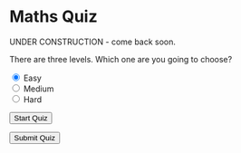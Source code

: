 <style>
  .answers {
    margin-bottom: 20px;
  }
  .answers label{
    display: block;
  }
</style>

# Maths Quiz

UNDER CONSTRUCTION - come back soon.

There are three levels. Which one are you going to choose?

<input type="radio" id="level_easy" name="quiz_level" value="easy" checked>
<label for="level_easy">Easy</label><br>

<input type="radio" id="level_medium" name="quiz_level" value="medium">
<label for="level_medium">Medium</label><br>

<input type="radio" id="level_hard" name="quiz_level" value="hard">
<label for="level_hard">Hard</label><br>

<button id="start_quiz_btn">Start Quiz</button>

<div id="quiz"></div>
<button id="submit">Submit Quiz</button>
<div id="results"></div>

<script id="rendered-js" >
(function () {
  function buildQuiz() {

    // disable level selector radio buttons when the quiz starts
    document.getElementById('level_easy').disabled = true;
    document.getElementById('level_medium').disabled = true;
    document.getElementById('level_hard').disabled = true;
    
    // variable to store the HTML output
    const output = [];

    // for each question...
    myQuestions.forEach(
    
    (currentQuestion, questionNumber) => {

    // only render questions for the selected level
    if ( currentQuestion.level != document.querySelector('input[name="quiz_level"]:checked').value ) { return; }
      
      // variable to store the list of possible answers
      const answers = [];

      // and for each available answer...
      for (letter in currentQuestion.answers) {

        // ...add an HTML radio button
        answers.push(
        `<label>
              <input type="radio" name="question${questionNumber}" value="${letter}">
              ${letter} :
              ${currentQuestion.answers[letter]}
            </label>`);
      }

      // add this question and its answers to the output
      output.push(
      `<div class="question"> ${currentQuestion.question} </div>
          <div class="answers"> ${answers.join('')} </div>`);
    });

    // finally combine our output list into one string of HTML and put it on the page
    quizContainer.innerHTML = output.join('');
  }

  function showResults() {

    // gather answer containers from our quiz
    const answerContainers = quizContainer.querySelectorAll('.answers');

    // keep track of user's answers
    let numCorrect = 0;

    // for each question...
    myQuestions.forEach((currentQuestion, questionNumber) => {

    // only render questions for the selected level
    if ( currentQuestion.level != document.querySelector('input[name="quiz_level"]:checked').value ) { return; }
      
      // find selected answer
      const answerContainer = answerContainers[questionNumber];
      const selector = `input[name=question${questionNumber}]:checked`;
      const userAnswer = (answerContainer.querySelector(selector) || {}).value;

      // if answer is correct
      if (userAnswer === currentQuestion.correctAnswer) {
        // add to the number of correct answers
        numCorrect++;

        // color the answers green
        answerContainers[questionNumber].style.color = 'lightgreen';
      }
      // if answer is wrong or blank
      else {
          // color the answers red
          answerContainers[questionNumber].style.color = 'red';
        }
    });

    // show number of correct answers out of total
    resultsContainer.innerHTML = `${numCorrect} correct!`;
  }

  const quizContainer = document.getElementById('quiz');
  const resultsContainer = document.getElementById('results');
  const submitButton = document.getElementById('submit');
  const startQuizButton = document.getElementById('start_quiz_btn');
  const myQuestions = [
  {
    level: "easy",
    question: "What is 7 * 9?",
    answers: {
      a: "79",
      b: "69",
      c: "63"
    },
    correctAnswer: "c"
  },
  {
    level: "easy",
    question: "What is 12 * 11?",
    answers: {
      a: "144",
      b: "132",
      c: "121"
    },
    correctAnswer: "b"
  },
  {
    level: "easy",
    question: "What is 60-29?",
    answers: {
      a: "30",
      b: "29",
      c: "21"
  },
  {
    level: "easy",
    question: "What is 120+60?",
    answers: {
      a: "188",
      b: "80",
      c: "180"
    correctAnswer: "c"
 },
 {
    level: "easy",
    question: "What is 1 * 60?",
    answers: {
      a: "56",
      b: "60",
      c: "79"
    correctAnswer: "b"
  },
  {
    level: "medium",
    question: "What is 27 * 2?",
    answers: {
      a: "56",
      b: "90",
      c: "60"
    correctAnswer: "a"
  },
  {
    level: "medium",
    question: "What is 13 * 13?",
    answers: {
      a: "244",
      b: "169",
      c: "160",
      d: "194"
    },
    correctAnswer: "b"
  }];

  // Kick things off
  // buildQuiz();

  // Event listeners
  submitButton.addEventListener('click', showResults);
  startQuizButton.addEventListener('click', buildQuiz);
})();
</script>
